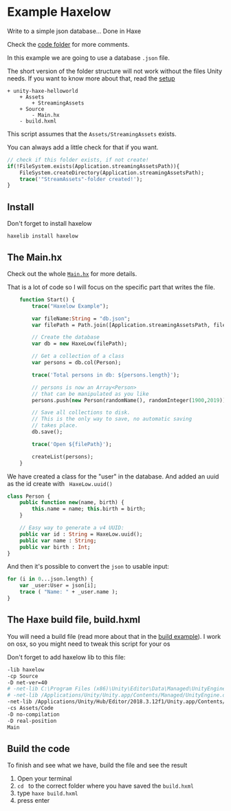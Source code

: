 # Example Haxelow

Write to a simple json database...
Done in Haxe

Check the [code folder](https://github.com/MatthijsKamstra/haxeunity/tree/master/04haxelow/code) for more comments.

In this example we are going to use a database `.json` file.

The short version of the folder structure will not work without the files Unity needs.
If you want to know more about that, read the [setup](../00setup/example.md)

```
+ unity-haxe-helloworld
	+ Assets
		+ StreamingAssets
	+ Source
		- Main.hx
	- build.hxml
```

This script assumes that the `Assets/StreamingAssets` exists.

You can always add a little check for that if you want.

```haxe
// check if this folder exists, if not create!
if(!FileSystem.exists(Application.streamingAssetsPath)){
	FileSystem.createDirectory(Application.streamingAssetsPath);
	trace('"StreamAssets"-folder created!');
}
```



## Install

Don't forget to install haxelow

```
haxelib install haxelow
```


## The Main.hx

Check out the whole [`Main.hx`](/code/Source/Main.hx) for more details.

That is a lot of code so I will focus on the specific part that writes the file.


```haxe
	function Start() {
		trace("Haxelow Example");

		var fileName:String = "db.json";
		var filePath = Path.join([Application.streamingAssetsPath, fileName]);

		// Create the database
		var db = new HaxeLow(filePath);

		// Get a collection of a class
		var persons = db.col(Person);

		trace('Total persons in db: ${persons.length}');

		// persons is now an Array<Person>
		// that can be manipulated as you like
		persons.push(new Person(randomName(), randomInteger(1900,2019)));

		// Save all collections to disk.
		// This is the only way to save, no automatic saving
		// takes place.
		db.save();

		trace('Open ${filePath}');

		createList(persons);
	}
```


We have created a class for the "user" in the database.
And added an uuid as the id create with ` HaxeLow.uuid()`

```haxe
class Person {
	public function new(name, birth) {
		this.name = name; this.birth = birth;
	}

	// Easy way to generate a v4 UUID:
	public var id : String = HaxeLow.uuid();
	public var name : String;
	public var birth : Int;
}
```


And then it's possible to convert the `json` to usable input:

```haxe
for (i in 0...json.length) {
	var _user:User = json[i];
	trace ( "Name: " + _user.name );
}
```





## The Haxe build file, build.hxml

You will need a build file (read more about that in the [build example](../09build/example.md)).
I work on osx, so you might need to tweak this script for your os

Don't forget to add haxelow lib to this file:


```bash
-lib haxelow
-cp Source
-D net-ver=40
# -net-lib C:\Program Files (x86)\Unity\Editor\Data\Managed\UnityEngine.dll
# -net-lib /Applications/Unity/Unity.app/Contents/Managed/UnityEngine.dll
-net-lib /Applications/Unity/Hub/Editor/2018.3.12f1/Unity.app/Contents/Managed/UnityEngine.dll
-cs Assets/Code
-D no-compilation
-D real-position
Main
```



## Build the code

To finish and see what we have, build the file and see the result

1. Open your terminal
2. `cd ` to the correct folder where you have saved the `build.hxml`
3. type `haxe build.hxml`
4. press enter